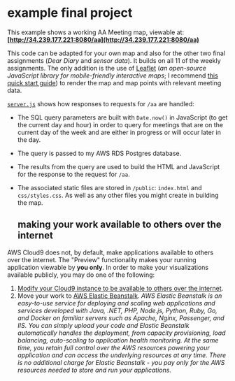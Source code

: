 # example final project
	
This example shows a working AA Meeting map, viewable at:    
**[http://34.239.177.221:8080/aa](http://34.239.177.221:8080/aa)**	

This code can be adapted for your own map and also for the other two final assignments (*Dear Diary* and *sensor data*). It builds on all 11 of the weekly assignments. The only addition is the use of [Leaflet](https://leafletjs.com/) (*an open-source JavaScript library for mobile-friendly interactive maps*; I recommend [this quick start guide](https://leafletjs.com/examples/quick-start/)) to render the map and map points with relevant meeting data.  

[`server.js`](https://github.com/visualizedata/data-structures/blob/master/assignments/final_assignment_example/server.js) shows how responses to requests for `/aa` are handled:  

* The SQL query parameters are built with `Date.now()` in JavaScript (to get the current day and hour) in order to query for meetings that are on the current day of the week and are either in progress or will occur later in the day.  
* The query is passed to my AWS RDS Postgres database.  
* The results from the query are used to build the HTML and JavaScript for the response to the request for `/aa`.  
* The associated static files are stored in `/public`: `index.html` and `css/styles.css`.  As well as any other files you might create in building the map.  

  ## making your work available to others over the internet 
  
AWS Cloud9 does not, by default, make applications available to others over the internet. The "Preview" functionality makes your running application viewable by **you only**. In order to make your visualizations available publicly, you may do one of the following:    
  
1. [Modify your Cloud9 instance to be available to others over the internet](https://docs.aws.amazon.com/cloud9/latest/user-guide/app-preview.html?icmpid=docs_ac9_ide#app-preview-share).  
2. Move your work to [AWS Elastic Beanstalk](https://aws.amazon.com/elasticbeanstalk/). *AWS Elastic Beanstalk is an easy-to-use service for deploying and scaling web applications and services developed with Java, .NET, PHP, Node.js, Python, Ruby, Go, and Docker on familiar servers such as Apache, Nginx, Passenger, and IIS. You can simply upload your code and Elastic Beanstalk automatically handles the deployment, from capacity provisioning, load balancing, auto-scaling to application health monitoring. At the same time, you retain full control over the AWS resources powering your application and can access the underlying resources at any time. There is no additional charge for Elastic Beanstalk - you pay only for the AWS resources needed to store and run your applications.*

